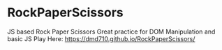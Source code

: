 # RockPaperScissors
JS based Rock Paper Scissors
Great practice for DOM Manipulation and basic JS
Play Here: https://dmd710.github.io/RockPaperScissors/
